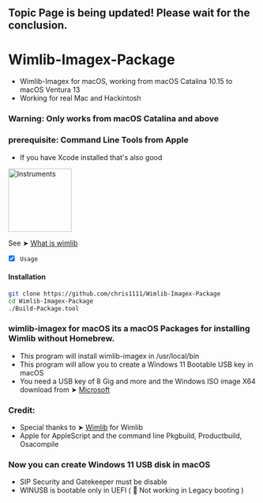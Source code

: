 ## Topic Page is being updated! Please wait for the conclusion.

# Wimlib-Imagex-Package
- Wimlib-Imagex for macOS, working from macOS Catalina 10.15 to macOS Ventura 13
- Working for real Mac and Hackintosh
### Warning: Only works from macOS Catalina and above
### prerequisite: Command Line Tools from Apple
- If you have Xcode installed that's also good

<img width="128" alt="Instruments" src="https://user-images.githubusercontent.com/6248794/210024502-622f67b8-4318-40c2-9748-43ab72e6eea7.png">

See ➤ [What is wimlib](https://github.com/chris1111/Wimlib-Imagex-Package/blob/main/README)

- [x] `Usage`

#### Installation
```bash
git clone https://github.com/chris1111/Wimlib-Imagex-Package
cd Wimlib-Imagex-Package
./Build-Package.tool
```

### wimlib-imagex for macOS its a macOS Packages for installing Wimlib without Homebrew.
- This program will install wimlib-imagex in /usr/local/bin
- This program will allow you to create a Windows 11 Bootable USB key in macOS
- You need a USB key of 8 Gig and more and the Windows ISO image X64 download from ➤ [Microsoft](https://www.microsoft.com/en-us/software-download/windows11)

### Credit: 
- Special thanks to ➤ [Wimlib](https://wimlib.net/) for Wimlib
- Apple for AppleScript and the command line Pkgbuild, Productbuild, Osacompile

### Now you can create Windows 11 USB disk in macOS
- SIP Security and Gatekeeper must be disable
- WINUSB is bootable only in UEFI ( 🚫  Not working in Legacy booting )

